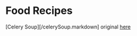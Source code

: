 Food Recipes
===========

[Celery Soup][/celerySoup.markdown] original [here][celery-soup]

[celery-soup]:[http://www.bbcgoodfood.com/recipes/9121/celery-soup]
